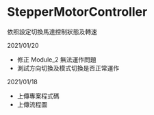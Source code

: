 # StepperMotorController
依照設定切換馬達控制狀態及轉速

2021/01/20
* 修正 Module_2 無法運作問題
* 測試方向切換及模式切換是否正常運作

2021/01/18
* 上傳專案程式碼
* 上傳流程圖

